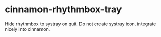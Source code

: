 cinnamon-rhythmbox-tray
=======================

Hide rhythmbox to systray on quit. Do not create systray icon, integrate nicely into cinnamon.
